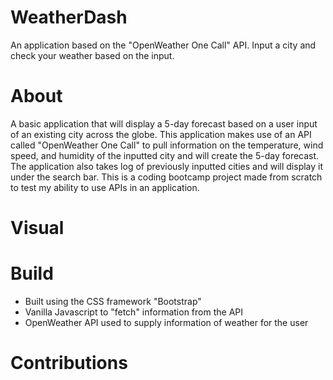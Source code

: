 # WeatherDash
An application based on the "OpenWeather One Call" API. Input a city and check your weather based on the input. 

# About
A basic application that will display a 5-day forecast based on a user input of an existing city across the globe. This application makes use of an API called "OpenWeather One Call" to pull information on the temperature, wind speed, and humidity of the inputted city and will create the 5-day forecast. The application also takes log of previously inputted cities and will display it under the search bar. This is a coding bootcamp project made from scratch to test my ability to use APIs in an application.

# Visual


# Build
- Built using the CSS framework "Bootstrap"
- Vanilla Javascript to "fetch" information from the API
- OpenWeather API used to supply information of weather for the user 

# Contributions
